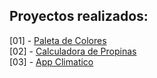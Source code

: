 ## Proyectos realizados:

[01] - [Paleta de Colores](https://paleta-colores-r01.netlify.app/)
<br />
[02] - [Calculadora de Propinas](https://calculadora-propinas-r02.netlify.app//)
<br />
[03] - [App Climatico](https://app-climatico-r03.netlify.app/)
<!--
  Crear nuevos proyectos
  npm create vite@latest
-->

